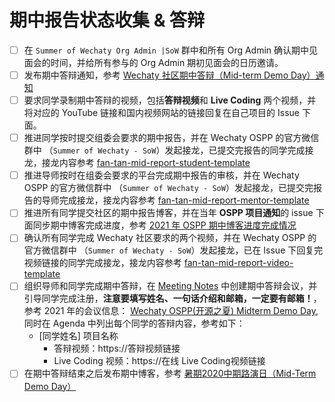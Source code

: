 # 期中报告状态收集 & 答辩

- [ ] 在 `Summer of Wechaty Org Admin |SoW` 群中和所有 Org Admin 确认期中见面会的时间，并给所有参与的 Org Admin 期初见面会的日历邀请。
- [ ] 发布期中答辩通知，参考 [Wechaty 社区期中答辩（Mid-term Demo Day）通知](https://github.com/wechaty/summer/issues/79#issuecomment-899086777)
- [ ] 要求同学录制期中答辩的视频，包括**答辩视频**和 **Live Coding** 两个视频，并将对应的 YouTube 链接和国内视频网站的链接回复在自己项目的 Issue 下面。
- [ ] 推进同学按时提交组委会要求的期中报告，并在 Wechaty OSPP 的官方微信群中 （`Summer of Wechaty - SoW`）发起接龙，已提交完报告的同学完成接龙，接龙内容参考 [fan-tan-mid-report-student-template](template/fan-tan-mid-report-student-template.txt)
- [ ] 推进导师按时在组委会要求的平台完成期中报告的审核，并在 Wechaty OSPP 的官方微信群中 （`Summer of Wechaty - SoW`）发起接龙，已提交完报告的导师完成接龙，接龙内容参考 [fan-tan-mid-report-mentor-template](template/fan-tan-mid-report-mentor-template.txt)
- [ ] 推进所有同学提交社区的期中报告博客，并在当年 **OSPP 项目通知**的 issue 下面同步期中博客完成进度，参考 [2021 年 OSPP 期中博客进度完成情况](https://github.com/wechaty/summer/issues/79#issuecomment-899023310)
- [ ] 确认所有同学完成 Wechaty 社区要求的两个视频，并在 Wechaty OSPP 的官方微信群中 （`Summer of Wechaty - SoW`）发起接龙，已在 Issue 下回复完视频链接的同学完成接龙，接龙内容参考 [fan-tan-mid-report-video-template](template/fan-tan-mid-report-video-template.txt)
- [ ] 组织导师和同学完成期中答辩，在 [Meeting Notes](https://docs.google.com/document/d/1fVCk8qRYc4RKGMf2UY5HOe07hEhPUOpGC34v88GEFJg/edit) 中创建期中答辩会议，并引导同学完成注册，**注意要填写姓名、一句话介绍和邮箱，一定要有邮箱！**，参考 2021 年的会议信息： [Wechaty OSPP(开源之夏) Midterm Demo Day](https://docs.google.com/document/d/1fVCk8qRYc4RKGMf2UY5HOe07hEhPUOpGC34v88GEFJg/edit#heading=h.5ztnno5qivcb), 同时在 Agenda 中列出每个同学的答辩内容，参考如下：
  - [同学姓名] 项目名称
    - 答辩视频：https://答辩视频链接
    - Live Coding 视频：https://在线 Live Coding视频链接
- [ ] 在期中答辩结束之后发布期中博客，参考 [暑期2020中期路演日（Mid-Term Demo Day）](https://wechaty.js.org/2020/08/22/summer-2020-wechaty-soc-midterm-demo-day/)
